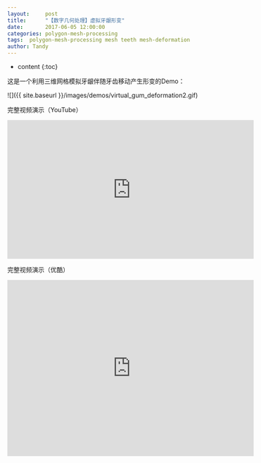 ```yaml
---
layout:     post
title:      "【数字几何处理】虚拟牙龈形变"
date:       2017-06-05 12:00:00
categories: polygon-mesh-processing
tags:  polygon-mesh-processing mesh teeth mesh-deformation
author: Tandy
---
```


* content
{:toc}

这是一个利用三维网格模拟牙龈伴随牙齿移动产生形变的Demo：

![]({{ site.baseurl }}/images/demos/virtual_gum_deformation2.gif)




完整视频演示（YouTube）
<iframe width="560" height="315" src="https://www.youtube.com/embed/NakXYXscXe0" frameborder="0" allowfullscreen></iframe>

完整视频演示（优酷）
<iframe width="560" height="400" src="http://player.youku.com/embed/XMjgwNjUwMzg0NA==" frameborder="0" allowfullscreen></iframe>
